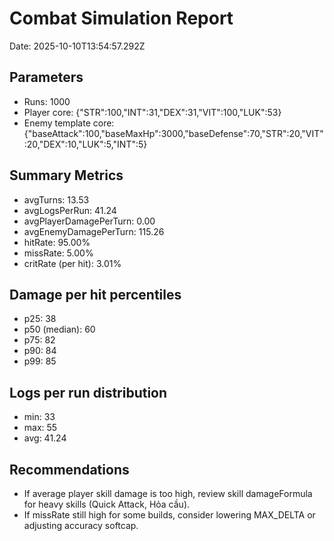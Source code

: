 # Combat Simulation Report
Date: 2025-10-10T13:54:57.292Z

## Parameters
- Runs: 1000
- Player core: {"STR":100,"INT":31,"DEX":31,"VIT":100,"LUK":53}
- Enemy template core: {"baseAttack":100,"baseMaxHp":3000,"baseDefense":70,"STR":20,"VIT":20,"DEX":10,"LUK":5,"INT":5}

## Summary Metrics
- avgTurns: 13.53
- avgLogsPerRun: 41.24
- avgPlayerDamagePerTurn: 0.00
- avgEnemyDamagePerTurn: 115.26
- hitRate: 95.00%
- missRate: 5.00%
- critRate (per hit): 3.01%

## Damage per hit percentiles
- p25: 38
- p50 (median): 60
- p75: 82
- p90: 84
- p99: 85

## Logs per run distribution
- min: 33
- max: 55
- avg: 41.24

## Recommendations
- If average player skill damage is too high, review skill damageFormula for heavy skills (Quick Attack, Hỏa cầu).
- If missRate still high for some builds, consider lowering MAX_DELTA or adjusting accuracy softcap.